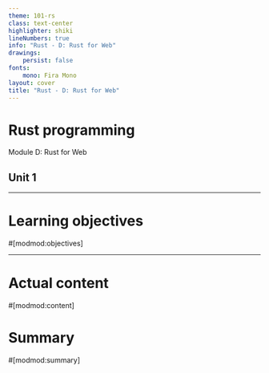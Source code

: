 ```yaml
---
theme: 101-rs
class: text-center
highlighter: shiki
lineNumbers: true
info: "Rust - D: Rust for Web"
drawings:
    persist: false
fonts:
    mono: Fira Mono
layout: cover
title: "Rust - D: Rust for Web"
---
```


# Rust programming

Module D: Rust for Web

## Unit 1

---
# Learning objectives

#[modmod:objectives]

---
# Actual content
#[modmod:content]

# Summary
#[modmod:summary]